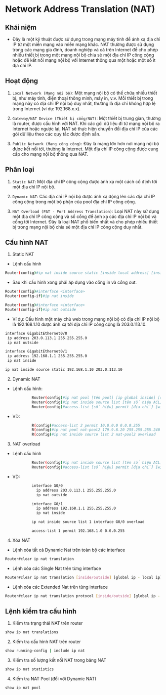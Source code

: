 # Network Address Translation (NAT)

## Khái niệm

- Đây là một kỹ thuật được sử dụng trong mạng máy tính để ánh xạ địa chỉ IP từ một miền mạng vào miền mạng khác. NAT thường được sử dụng trong các mạng gia đình, doanh nghiệp và cả trên Internet để cho phép nhiều thiết bị trong một mạng nội bộ chia sẻ một địa chỉ IP công cộng hoặc để kết nối mạng nội bộ với Internet thông qua một hoặc một số ít địa chỉ IP.

## Hoạt động

1. `Local Network (Mạng nội bộ)`: Một mạng nội bộ có thể chứa nhiều thiết bị, như máy tính, điện thoại thông minh, máy in, v.v. Mỗi thiết bị trong mạng này có địa chỉ IP nội bộ duy nhất, thường là địa chỉ không hợp lệ trong Internet (ví dụ: 192.168.x.x).

2. `Gateway/NAT Device (Thiết bị cổng/NAT)`: Một thiết bị trung gian, thường là router, được cấu hình với NAT. Khi các gói dữ liệu đi từ mạng nội bộ ra Internet hoặc ngược lại, NAT sẽ thực hiện chuyển đổi địa chỉ IP của các gói dữ liệu theo các quy tắc được định sẵn.

3. `Public Network (Mạng công cộng)`: Đây là mạng lớn hơn nơi mạng nội bộ được kết nối tới, thường là Internet. Một địa chỉ IP công cộng được cung cấp cho mạng nội bộ thông qua NAT.

## Phân loại

1. `Static NAT`: Một địa chỉ IP công cộng được ánh xạ một cách cố định tới một địa chỉ IP nội bộ.

2. `Dynamic NAT`: Các địa chỉ IP nội bộ được ánh xạ động lên các địa chỉ IP công cộng trong một bộ phận của pool địa chỉ IP công cộng.

3. `NAT Overload (PAT - Port Address Translation)`: Loại NAT này sử dụng một địa chỉ IP công cộng và số cổng để ánh xạ các địa chỉ IP nội bộ và cổng tới Internet. Đây là loại NAT phổ biến nhất và cho phép nhiều thiết bị trong mạng nội bộ chia sẻ một địa chỉ IP công cộng duy nhất.

## Cấu hình NAT

1. Static NAT

-  Lệnh cấu hình

```sh
Router(config)#ip nat inside source static [inside local address] [inside global address]
```

-  Sau khi cấu hình xong phải áp dụng vào cổng in và cổng out.

```sh
Router(config)#interface <interface>
Router(config-if)#ip nat inside

Router(config)#interface <interface> 
Router(config-if)#ip nat outside 
```

- Ví dụ: Cấu hình một máy chủ web trong mạng nội bộ có địa chỉ IP nội bộ là 192.168.1.10 được ánh xạ tới địa chỉ IP công cộng là 203.0.113.10.

```sh
interface GigabitEthernet0/0
 ip address 203.0.113.1 255.255.255.0
 ip nat outside

interface GigabitEthernet0/1
 ip address 192.168.1.1 255.255.255.0
 ip nat inside

ip nat inside source static 192.168.1.10 203.0.113.10

```

2. Dynamic NAT

- Lệnh cấu hình:

```sh
			Router(config)#ip nat pool [tên pool] [ip global inside] [subnet mask] 
			Router(config)#ip nat inside source list [tên số hiệu ACL] pool [tên pool] overload 
			Router(config)#access-list [số hiệu] permit [địa chỉ] [windcard mask] 
```

- VD:

```sh
			R(config)#access-list 2 permit 10.0.0.0 0.0.0.255 
			R(config)#ip nat pool nat-pool2 179.9.8.20 255.255.255.240 
			R(config)#ip nat inside source list 2 nat-pool2 overload 
```

3. NAT overload

- Lệnh cấu hình

```sh
			Router(config)#ip nat inside source list [tên số hiệu ACL] interface [cổng ra] overload 
			Router(config)#access-list [số hiệu] permit [địa chỉ] [windcard mask]
```
- VD:

```sh
			interface G0/0
 			  ip address 203.0.113.1 255.255.255.0
 			  ip nat outside

			interface G0/1
 			  ip address 192.168.1.1 255.255.255.0
 			  ip nat inside

			ip nat inside source list 1 interface G0/0 overload

			access-list 1 permit 192.168.1.0 0.0.0.255
```
4. Xóa NAT

- Lệnh xóa tất cả Dynamic Nat trên toàn bộ các interface

```sh
Router#clear ip nat translation
```
- Lệnh xóa các Single Nat trên từng interface

```sh
Router#clear ip nat translation [inside/outside] [global ip - local ip]
```
- Lệnh xóa các Extended Nat trên từng interface

```sh
Router#clear ip nat translation protocol [inside/outside] [global ip - global port – local ip – local port] 
```

## Lệnh kiểm tra cấu hình

1. Kiểm tra trạng thái NAT trên router

```sh
show ip nat translations
```
2. Kiểm tra cấu hình NAT trên router

```sh
show running-config | include ip nat
```

3. Kiểm tra số lượng kết nối NAT trong bảng NAT

```sh
show ip nat statistics
```

4. Kiểm tra NAT Pool (đối với Dynamic NAT)

```sh
show ip nat pool
```